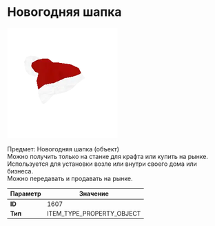 # Новогодняя шапка

![Item Image](../img/1607.webp?raw=true)

Предмет: Новогодняя шапка (объект)<br>Можно получить только на станке для крафта или купить на рынке.<br>Используется для установки возле или внутри своего дома или бизнеса.<br>Можно передавать и продавать на рынке.


| Параметр | Значение |
|----------|----------|
| **ID** | 1607 |
| **Тип** | ITEM_TYPE_PROPERTY_OBJECT |

